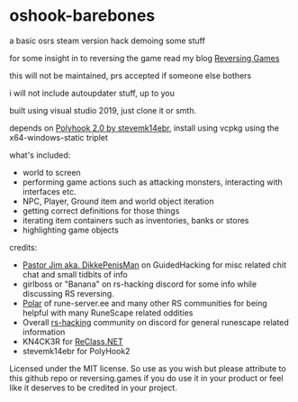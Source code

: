 # oshook-barebones
a basic osrs steam version hack demoing some stuff

for some insight in to reversing the game read my blog [Reversing Games](https://reversing.games)

this will not be maintained, prs accepted if someone else bothers

i will not include autoupdater stuff, up to you

built using visual studio 2019, just clone it or smth.

depends on [Polyhook 2.0 by stevemk14ebr](https://github.com/stevemk14ebr/PolyHook_2_0), install using vcpkg using the x64-windows-static triplet

what's included:
- world to screen
- performing game actions such as attacking monsters, interacting with interfaces etc.
- NPC, Player, Ground item and world object iteration
- getting correct definitions for those things
- iterating item containers such as inventories, banks or stores
- highlighting game objects

credits:
- [Pastor Jim aka. DikkePenisMan](https://guidedhacking.com/members/dikkepenisman.188482/) on GuidedHacking for misc related chit chat and small tidbits of info
- girlboss or "Banana" on rs-hacking discord for some info while discussing RS reversing.
- [Polar](https://www.rune-server.ee/members/polar/) of rune-server.ee and many other RS communities for being helpful with many RuneScape related oddities
- Overall [rs-hacking](https://rs-hacking.com) community on discord for general runescape related information
- KN4CK3R for [ReClass.NET](https://github.com/ReClassNET/ReClass.NET)
- stevemk14ebr for PolyHook2

Licensed under the MIT license. So use as you wish but please attribute to this github repo or reversing.games if you do use it in your product or feel like it deserves to be credited in your project.
